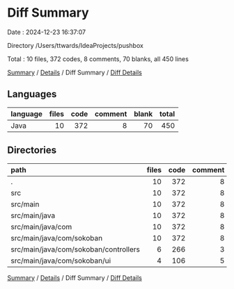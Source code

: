 # Diff Summary

Date : 2024-12-23 16:37:07

Directory /Users/ttwards/IdeaProjects/pushbox

Total : 10 files,  372 codes, 8 comments, 70 blanks, all 450 lines

[Summary](results.md) / [Details](details.md) / Diff Summary / [Diff Details](diff-details.md)

## Languages
| language | files | code | comment | blank | total |
| :--- | ---: | ---: | ---: | ---: | ---: |
| Java | 10 | 372 | 8 | 70 | 450 |

## Directories
| path | files | code | comment | blank | total |
| :--- | ---: | ---: | ---: | ---: | ---: |
| . | 10 | 372 | 8 | 70 | 450 |
| src | 10 | 372 | 8 | 70 | 450 |
| src/main | 10 | 372 | 8 | 70 | 450 |
| src/main/java | 10 | 372 | 8 | 70 | 450 |
| src/main/java/com | 10 | 372 | 8 | 70 | 450 |
| src/main/java/com/sokoban | 10 | 372 | 8 | 70 | 450 |
| src/main/java/com/sokoban/controllers | 6 | 266 | 3 | 53 | 322 |
| src/main/java/com/sokoban/ui | 4 | 106 | 5 | 17 | 128 |

[Summary](results.md) / [Details](details.md) / Diff Summary / [Diff Details](diff-details.md)
